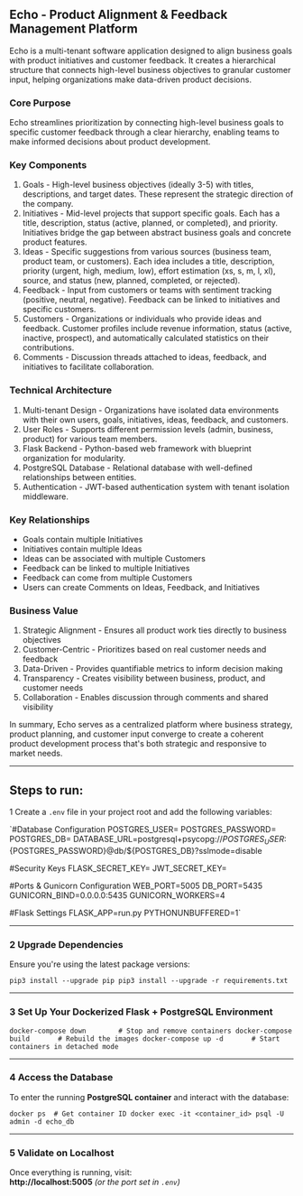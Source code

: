 Echo - Product Alignment & Feedback Management Platform
-------------------------------------------------------

Echo is a multi-tenant software application designed to align business goals with product initiatives and customer feedback. It creates a hierarchical structure that connects high-level business objectives to granular customer input, helping organizations make data-driven product decisions.

### Core Purpose

Echo streamlines prioritization by connecting high-level business goals to specific customer feedback through a clear hierarchy, enabling teams to make informed decisions about product development.

### Key Components

1.  Goals - High-level business objectives (ideally 3-5) with titles, descriptions, and target dates. These represent the strategic direction of the company.
2.  Initiatives - Mid-level projects that support specific goals. Each has a title, description, status (active, planned, or completed), and priority. Initiatives bridge the gap between abstract business goals and concrete product features.
3.  Ideas - Specific suggestions from various sources (business team, product team, or customers). Each idea includes a title, description, priority (urgent, high, medium, low), effort estimation (xs, s, m, l, xl), source, and status (new, planned, completed, or rejected).
4.  Feedback - Input from customers or teams with sentiment tracking (positive, neutral, negative). Feedback can be linked to initiatives and specific customers.
5.  Customers - Organizations or individuals who provide ideas and feedback. Customer profiles include revenue information, status (active, inactive, prospect), and automatically calculated statistics on their contributions.
6.  Comments - Discussion threads attached to ideas, feedback, and initiatives to facilitate collaboration.

### Technical Architecture

1.  Multi-tenant Design - Organizations have isolated data environments with their own users, goals, initiatives, ideas, feedback, and customers.
2.  User Roles - Supports different permission levels (admin, business, product) for various team members.
3.  Flask Backend - Python-based web framework with blueprint organization for modularity.
4.  PostgreSQL Database - Relational database with well-defined relationships between entities.
5.  Authentication - JWT-based authentication system with tenant isolation middleware.

### Key Relationships

-   Goals contain multiple Initiatives
-   Initiatives contain multiple Ideas
-   Ideas can be associated with multiple Customers
-   Feedback can be linked to multiple Initiatives
-   Feedback can come from multiple Customers
-   Users can create Comments on Ideas, Feedback, and Initiatives

### Business Value

1.  Strategic Alignment - Ensures all product work ties directly to business objectives
2.  Customer-Centric - Prioritizes based on real customer needs and feedback
3.  Data-Driven - Provides quantifiable metrics to inform decision making
4.  Transparency - Creates visibility between business, product, and customer needs
5.  Collaboration - Enables discussion through comments and shared visibility

In summary, Echo serves as a centralized platform where business strategy, product planning, and customer input converge to create a coherent product development process that's both strategic and responsive to market needs.
* * * * *


## Steps to run:
1 Create a `.env` file in your project root and add the following variables:

`#Database Configuration
POSTGRES_USER=
POSTGRES_PASSWORD=
POSTGRES_DB=
DATABASE_URL=postgresql+psycopg://${POSTGRES_USER}:${POSTGRES_PASSWORD}@db/${POSTGRES_DB}?sslmode=disable

#Security Keys
FLASK_SECRET_KEY=
JWT_SECRET_KEY=

#Ports & Gunicorn Configuration
WEB_PORT=5005
DB_PORT=5435
GUNICORN_BIND=0.0.0.0:5435
GUNICORN_WORKERS=4

#Flask Settings
FLASK_APP=run.py
PYTHONUNBUFFERED=1`

* * * * *

### **2 Upgrade Dependencies**

Ensure you're using the latest package versions:

`pip3 install --upgrade pip
pip3 install --upgrade -r requirements.txt`

* * * * *

### **3 Set Up Your Dockerized Flask + PostgreSQL Environment**

`docker-compose down        # Stop and remove containers
docker-compose build       # Rebuild the images
docker-compose up -d       # Start containers in detached mode`

* * * * *

### **4 Access the Database**

To enter the running **PostgreSQL container** and interact with the database:

`docker ps  # Get container ID
docker exec -it <container_id> psql -U admin -d echo_db`

* * * * *

### **5 Validate on Localhost**

Once everything is running, visit:\
  **http://localhost:5005** *(or the port set in `.env`)*